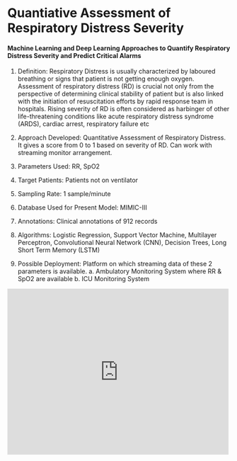 # Quantiative Assessment of Respiratory Distress Severity
#### Machine Learning and Deep Learning Approaches to Quantify Respiratory Distress Severity and Predict Critical Alarms

1.	Definition: Respiratory Distress is usually characterized by laboured breathing or signs that patient is not getting enough oxygen. Assessment of respiratory distress (RD) is crucial not only from the perspective of determining clinical stability of patient but is also linked with the initiation of resuscitation efforts by rapid response team in hospitals. Rising severity of RD is often considered as harbinger of other life-threatening conditions like acute respiratory distress syndrome (ARDS), cardiac arrest, respiratory failure etc

2.	Approach Developed: Quantitative Assessment of Respiratory Distress. It gives a score from 0 to 1 based on severity of RD. Can work with streaming monitor arrangement.

3.	Parameters Used: RR, SpO2

4.	Target Patients: Patients not on ventilator

5.	Sampling Rate: 1 sample/minute

6.	Database Used for Present Model: MIMIC-III

7.	Annotations: Clinical annotations of 912 records

8.	Algorithms: Logistic Regression, Support Vector Machine, Multilayer Perceptron, Convolutional Neural Network (CNN), Decision Trees, Long Short Term Memory (LSTM)

9.	Possible Deployment: Platform on which streaming data of these 2 parameters is available. 
    a.	Ambulatory Monitoring System where RR & SpO2 are available
    b.  ICU Monitoring System

<embed src="https://github.com/rohit-pardasani/RDQuantization_v1/blob/master/Figure-7.pdf" width="500" height="375" 
 type="application/pdf">
